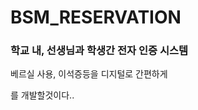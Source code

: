 <h1>BSM_RESERVATION</h1>
<h3>학교 내, 선생님과 학생간 전자 인증 시스템</h3>
<p>베르실 사용, 이석증등을 디지털로 간편하게<p>
<p>를 개발할것이다..</p>
